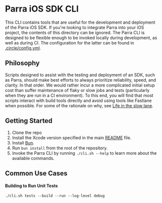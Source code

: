 # Parra iOS SDK CLI

This CLI contains tools that are useful for the development and deployment of the Parra iOS SDK. If you're looking to integrate Parra into your iOS project, the contents of this directory can be ignored. The Parra CLI is designed to be flexible enough to be invoked locally during development, as well as during CI. The configuration for the latter can be found in [.circle/config.yml](https://github.com/Parra-Inc/parra-ios-sdk/blob/main/.circleci/config.yml).

## Philosophy

Scripts designed to assist with the testing and deployment of an SDK, such as Parra, should make best efforts to always prioritize reliability, speed, and clarity. In that order. We would rather incur a more complicated initial setup cost than suffer maintenance of flaky or slow jobs and tests (particularly when they are run in a CI environment). To this end, you will find that most scripts interact with build tools directly and avoid using tools like Fastlane when possible. For some of the rationale on why, see [Life in the slow lane](https://silverhammermba.github.io/blog/2019/03/12/slowlane).

## Getting Started

1. Clone the repo
2. Install the Xcode version specified in the main [README](../README.md) file.
3. Install [Bun](https://bun.sh/).
4. Run `bun install` from the root of the repository.
5. Invoke the Parra CLI by running `./cli.sh --help` to learn more about the available commands.

## Common Use Cases

#### Building to Run Unit Tests

```{sh}
./cli.sh tests --build --run --log-level debug
```
